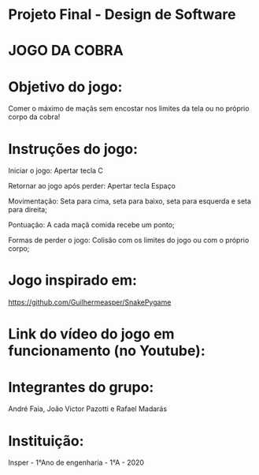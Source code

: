 # Projeto Final - Design de Software


# JOGO DA COBRA

# Objetivo do jogo:
Comer o máximo de maçãs sem encostar nos limites da tela ou no próprio corpo da cobra!

# Instruções do jogo:

Iniciar o jogo: Apertar tecla C

Retornar ao jogo após perder: Apertar tecla Espaço

Movimentação: Seta para cima, seta para baixo, seta para esquerda e seta para direita;

Pontuação: A cada maçã comida recebe um ponto;

Formas de perder o jogo: Colisão com os limites do jogo ou com o próprio corpo;


# Jogo inspirado em:

https://github.com/Guilhermeasper/SnakePygame


# Link do vídeo do jogo em funcionamento (no Youtube):



# Integrantes do grupo: 
André Faia, João Victor Pazotti e Rafael Madarás


# Instituição:
Insper - 1°Ano de engenharia - 1°A - 2020
